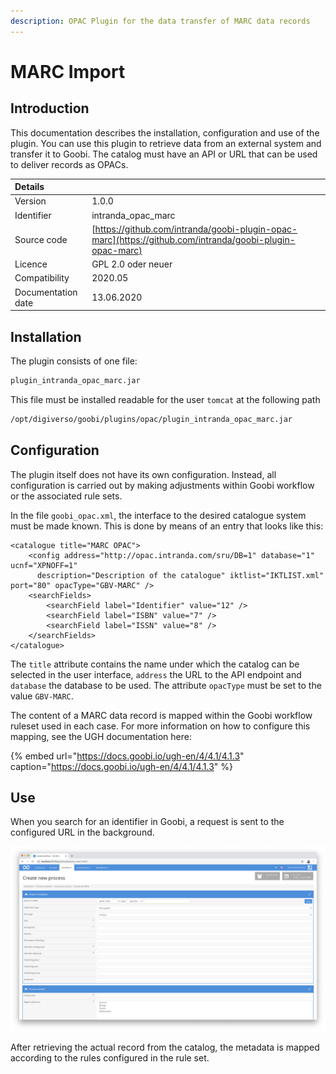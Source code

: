 ```yaml
---
description: OPAC Plugin for the data transfer of MARC data records
---
```


# MARC Import

## Introduction

This documentation describes the installation, configuration and use of the plugin. You can use this plugin to retrieve data from an external system and transfer it to Goobi. The catalog must have an API or URL that can be used to deliver records as OPACs.

| Details |  |
| :--- | :--- |
| Version | 1.0.0 |
| Identifier | intranda\_opac\_marc |
| Source code | [https://github.com/intranda/goobi-plugin-opac-marc](https://github.com/intranda/goobi-plugin-opac-marc) |
| Licence | GPL 2.0 oder neuer |
| Compatibility | 2020.05 |
| Documentation date | ​13.06.2020 |

## Installation

The plugin consists of one file:

```bash
plugin_intranda_opac_marc.jar
```

This file must be installed readable for the user `tomcat` at the following path

```bash
/opt/digiverso/goobi/plugins/opac/plugin_intranda_opac_marc.jar
```

## Configuration

The plugin itself does not have its own configuration. Instead, all configuration is carried out by making adjustments within Goobi workflow or the associated rule sets.

In the file `goobi_opac.xml`, the interface to the desired catalogue system must be made known. This is done by means of an entry that looks like this:

```markup
<catalogue title="MARC OPAC">
    <config address="http://opac.intranda.com/sru/DB=1" database="1" ucnf="XPNOFF=1"
      description="Description of the catalogue" iktlist="IKTLIST.xml" port="80" opacType="GBV-MARC" />
    <searchFields>
        <searchField label="Identifier" value="12" />
        <searchField label="ISBN" value="7" />
        <searchField label="ISSN" value="8" />
    </searchFields>
</catalogue>
```

The `title` attribute contains the name under which the catalog can be selected in the user interface, `address` the URL to the API endpoint and `database` the database to be used. The attribute `opacType` must be set to the value `GBV-MARC`.

The content of a MARC data record is mapped within the Goobi workflow ruleset used in each case. For more information on how to configure this mapping, see the UGH documentation here:

{% embed url="https://docs.goobi.io/ugh-en/4/4.1/4.1.3" caption="https://docs.goobi.io/ugh-en/4/4.1/4.1.3" %}

## Use

When you search for an identifier in Goobi, a request is sent to the configured URL in the background.

![Goobi workflow interface for querying the catalogue](../.gitbook/assets/intranda_opac_marc_en.png)

After retrieving the actual record from the catalog, the metadata is mapped according to the rules configured in the rule set.
